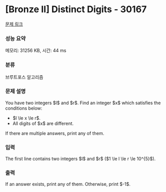 # [Bronze II] Distinct Digits - 30167 

[문제 링크](https://www.acmicpc.net/problem/30167) 

### 성능 요약

메모리: 31256 KB, 시간: 44 ms

### 분류

브루트포스 알고리즘

### 문제 설명

<p>You have two integers $l$ and $r$. Find an integer $x$ which satisfies the conditions below:</p>

<ul>
	<li>$l \le x \le r$.</li>
	<li>All digits of $x$ are different.</li>
</ul>

<p>If there are multiple answers, print any of them.</p>

### 입력 

 <p>The first line contains two integers $l$ and $r$ ($1 \le l \le r \le 10^{5}$).</p>

### 출력 

 <p>If an answer exists, print any of them. Otherwise, print $-1$.</p>

